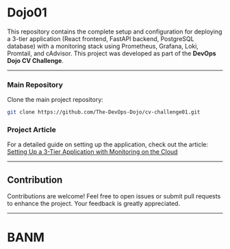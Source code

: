 # Dojo01  

This repository contains the complete setup and configuration for deploying a 3-tier application (React frontend, FastAPI backend, PostgreSQL database) with a monitoring stack using Prometheus, Grafana, Loki, Promtail, and cAdvisor. This project was developed as part of the **DevOps Dojo CV Challenge**.  

---  

### Main Repository  
Clone the main project repository:  
```bash  
git clone https://github.com/The-DevOps-Dojo/cv-challenge01.git  
```  

### Project Article  
For a detailed guide on setting up the application, check out the article:  
[Setting Up a 3-Tier Application with Monitoring on the Cloud](https://medium.com/@jtirenipraise/setting-up-a-3-tier-application-with-monitoring-on-the-cloud-35526745d7ad)  

---  

## Contribution  
Contributions are welcome! Feel free to open issues or submit pull requests to enhance the project. Your feedback is greatly appreciated.  

---  
# BANM 

